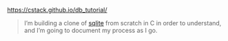 https://cstack.github.io/db_tutorial/

> I’m building a clone of [sqlite](https://www.sqlite.org/arch.html) from scratch in C in order to understand, and I’m going to document my process as I go.